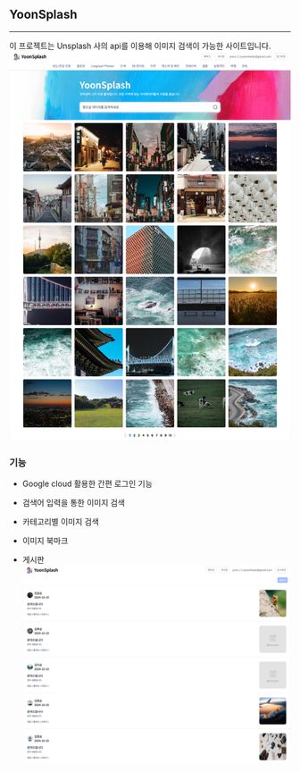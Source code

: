 ## YoonSplash
----------

이 프로젝트는 Unsplash 사의 api를 이용해 이미지 검색이 가능한 사이트입니다. 
![YoonSplash 크게.png](https://github.com/vyoonv/react-album/blob/5d73f8db3a117bc4f6b4673d1a9dd815e1f731e4/YoonSplash%20%E1%84%8F%E1%85%B3%E1%84%80%E1%85%A6.png)

### 기능 
- Google cloud 활용한 간편 로그인 기능
  
- 검색어 입력을 통한 이미지 검색
- 카테고리별 이미지 검색
- 이미지 북마크
- 게시판
  ![ㄱㅔ시판](https://github.com/vyoonv/react-album/blob/5d73f8db3a117bc4f6b4673d1a9dd815e1f731e4/YoonSplash%20(9).png)
